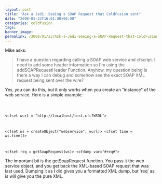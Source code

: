 ```yaml
---
layout: post
title: "Ask a Jedi: Seeing a SOAP Request that ColdFusion sent"
date: "2008-01-23T16:01:00+06:00"
categories: coldfusion 
tags: 
banner_image: 
permalink: /2008/01/23/Ask-a-Jedi-Seeing-a-SOAP-Request-that-ColdFusion-sent
---
```


Mike asks:

<blockquote>
<p>
I have a question regarding calling a SOAP web service and cfscript. I need to add some header information so I'm using the addSOAPRequestHeader Function. Anyhow, my question being is there a way I can debug and somehow see the exact SOAP XML request being sent over the wire?
</p>
</blockquote>

Yes, you can do this, but it only works when you create an "instance" of the web service. Here is a simple example:

<code>

&lt;cfset wurl = "http://localhost/test.cfc?WSDL"&gt;

&lt;cfset ws = createObject("webservice", wurl)&gt;
&lt;cfset time = ws.time()&gt;

&lt;cfset req = getSoapRequest(ws)&gt;
&lt;cfdump var="#req#"&gt;
</code>

The important bit is the getSoapRequest function. You pass it the web service object, and you get back the XML-based SOAP request that was last used. Dumping it as I did gives you a formatted XML dump, but 'req' as is will give you the pure XML.